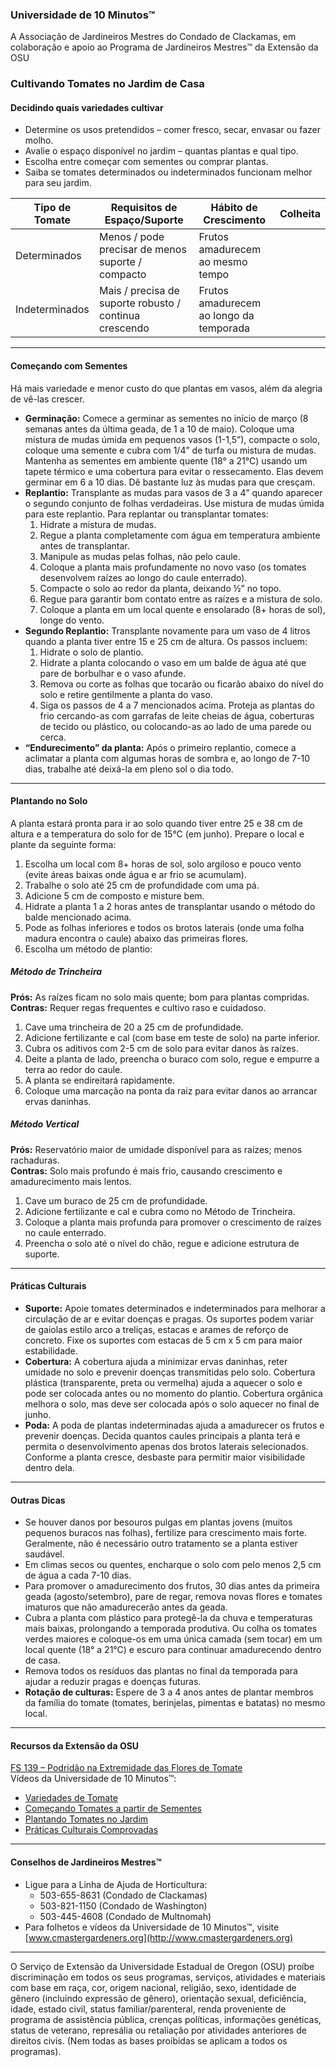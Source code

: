 ### Universidade de 10 Minutos™  
A Associação de Jardineiros Mestres do Condado de Clackamas, em colaboração e apoio ao Programa de Jardineiros Mestres™ da Extensão da OSU  

### Cultivando Tomates no Jardim de Casa  

#### Decidindo quais variedades cultivar  
- Determine os usos pretendidos – comer fresco, secar, envasar ou fazer molho.  
- Avalie o espaço disponível no jardim – quantas plantas e qual tipo.  
- Escolha entre começar com sementes ou comprar plantas.  
- Saiba se tomates determinados ou indeterminados funcionam melhor para seu jardim.  

| Tipo de Tomate | Requisitos de Espaço/Suporte | Hábito de Crescimento | Colheita |
|----------------|-------------------------------|-----------------------|----------|
| Determinados   | Menos / pode precisar de menos suporte / compacto | Frutos amadurecem ao mesmo tempo |
| Indeterminados | Mais / precisa de suporte robusto / continua crescendo | Frutos amadurecem ao longo da temporada |

---

#### Começando com Sementes  
Há mais variedade e menor custo do que plantas em vasos, além da alegria de vê-las crescer.  
- **Germinação:** Comece a germinar as sementes no início de março (8 semanas antes da última geada, de 1 a 10 de maio). Coloque uma mistura de mudas úmida em pequenos vasos (1-1,5”), compacte o solo, coloque uma semente e cubra com 1/4” de turfa ou mistura de mudas. Mantenha as sementes em ambiente quente (18° a 21°C) usando um tapete térmico e uma cobertura para evitar o ressecamento. Elas devem germinar em 6 a 10 dias. Dê bastante luz às mudas para que cresçam.  
- **Replantio:** Transplante as mudas para vasos de 3 a 4” quando aparecer o segundo conjunto de folhas verdadeiras. Use mistura de mudas úmida para este replantio. Para replantar ou transplantar tomates:  
  1. Hidrate a mistura de mudas.  
  2. Regue a planta completamente com água em temperatura ambiente antes de transplantar.  
  3. Manipule as mudas pelas folhas, não pelo caule.  
  4. Coloque a planta mais profundamente no novo vaso (os tomates desenvolvem raízes ao longo do caule enterrado).  
  5. Compacte o solo ao redor da planta, deixando ½” no topo.  
  6. Regue para garantir bom contato entre as raízes e a mistura de solo.  
  7. Coloque a planta em um local quente e ensolarado (8+ horas de sol), longe do vento.  
- **Segundo Replantio:** Transplante novamente para um vaso de 4 litros quando a planta tiver entre 15 e 25 cm de altura. Os passos incluem:  
  1. Hidrate o solo de plantio.  
  2. Hidrate a planta colocando o vaso em um balde de água até que pare de borbulhar e o vaso afunde.  
  3. Remova ou corte as folhas que tocarão ou ficarão abaixo do nível do solo e retire gentilmente a planta do vaso.  
  4. Siga os passos de 4 a 7 mencionados acima. Proteja as plantas do frio cercando-as com garrafas de leite cheias de água, coberturas de tecido ou plástico, ou colocando-as ao lado de uma parede ou cerca.  
- **“Endurecimento” da planta:** Após o primeiro replantio, comece a aclimatar a planta com algumas horas de sombra e, ao longo de 7-10 dias, trabalhe até deixá-la em pleno sol o dia todo.  

---

#### Plantando no Solo  
A planta estará pronta para ir ao solo quando tiver entre 25 e 38 cm de altura e a temperatura do solo for de 15°C (em junho). Prepare o local e plante da seguinte forma:  
1. Escolha um local com 8+ horas de sol, solo argiloso e pouco vento (evite áreas baixas onde água e ar frio se acumulam).  
2. Trabalhe o solo até 25 cm de profundidade com uma pá.  
3. Adicione 5 cm de composto e misture bem.  
4. Hidrate a planta 1 a 2 horas antes de transplantar usando o método do balde mencionado acima.  
5. Pode as folhas inferiores e todos os brotos laterais (onde uma folha madura encontra o caule) abaixo das primeiras flores.  
6. Escolha um método de plantio:  

##### Método de Trincheira  
**Prós:** As raízes ficam no solo mais quente; bom para plantas compridas.  
**Contras:** Requer regas frequentes e cultivo raso e cuidadoso.  

1. Cave uma trincheira de 20 a 25 cm de profundidade.  
2. Adicione fertilizante e cal (com base em teste de solo) na parte inferior.  
3. Cubra os aditivos com 2-5 cm de solo para evitar danos às raízes.  
4. Deite a planta de lado, preencha o buraco com solo, regue e empurre a terra ao redor do caule.  
5. A planta se endireitará rapidamente.  
6. Coloque uma marcação na ponta da raiz para evitar danos ao arrancar ervas daninhas.  

##### Método Vertical  
**Prós:** Reservatório maior de umidade disponível para as raízes; menos rachaduras.  
**Contras:** Solo mais profundo é mais frio, causando crescimento e amadurecimento mais lentos.  

1. Cave um buraco de 25 cm de profundidade.  
2. Adicione fertilizante e cal e cubra como no Método de Trincheira.  
3. Coloque a planta mais profunda para promover o crescimento de raízes no caule enterrado.  
4. Preencha o solo até o nível do chão, regue e adicione estrutura de suporte.  

---

#### Práticas Culturais  
- **Suporte:** Apoie tomates determinados e indeterminados para melhorar a circulação de ar e evitar doenças e pragas. Os suportes podem variar de gaiolas estilo arco a treliças, estacas e arames de reforço de concreto. Fixe os suportes com estacas de 5 cm x 5 cm para maior estabilidade.  
- **Cobertura:** A cobertura ajuda a minimizar ervas daninhas, reter umidade no solo e prevenir doenças transmitidas pelo solo. Cobertura plástica (transparente, preta ou vermelha) ajuda a aquecer o solo e pode ser colocada antes ou no momento do plantio. Cobertura orgânica melhora o solo, mas deve ser colocada após o solo aquecer no final de junho.  
- **Poda:** A poda de plantas indeterminadas ajuda a amadurecer os frutos e prevenir doenças. Decida quantos caules principais a planta terá e permita o desenvolvimento apenas dos brotos laterais selecionados. Conforme a planta cresce, desbaste para permitir maior visibilidade dentro dela.  

---

#### Outras Dicas  
- Se houver danos por besouros pulgas em plantas jovens (muitos pequenos buracos nas folhas), fertilize para crescimento mais forte. Geralmente, não é necessário outro tratamento se a planta estiver saudável.  
- Em climas secos ou quentes, encharque o solo com pelo menos 2,5 cm de água a cada 7-10 dias.  
- Para promover o amadurecimento dos frutos, 30 dias antes da primeira geada (agosto/setembro), pare de regar, remova novas flores e tomates imaturos que não amadurecerão antes da geada.  
- Cubra a planta com plástico para protegê-la da chuva e temperaturas mais baixas, prolongando a temporada produtiva. Ou colha os tomates verdes maiores e coloque-os em uma única camada (sem tocar) em um local quente (18° a 21°C) e escuro para continuar amadurecendo dentro de casa.  
- Remova todos os resíduos das plantas no final da temporada para ajudar a reduzir pragas e doenças futuras.  
- **Rotação de culturas:** Espere de 3 a 4 anos antes de plantar membros da família do tomate (tomates, berinjelas, pimentas e batatas) no mesmo local.  

---

#### Recursos da Extensão da OSU  
[FS 139 – Podridão na Extremidade das Flores de Tomate](http://catalog.extension.oregonstate.edu/)  
Vídeos da Universidade de 10 Minutos™:  
- [Variedades de Tomate](https://www.youtube.com/watch?v=K0Sl3YWDazo)  
- [Começando Tomates a partir de Sementes](https://www.youtube.com/watch?v=Zs0lZNMIuzA)  
- [Plantando Tomates no Jardim](https://www.youtube.com/watch?v=Pucpx5fuKdk)  
- [Práticas Culturais Comprovadas](https://www.youtube.com/watch?v=lpVBg-e_1vE)  

---

#### Conselhos de Jardineiros Mestres™  
- Ligue para a Linha de Ajuda de Horticultura:  
  - 503-655-8631 (Condado de Clackamas)  
  - 503-821-1150 (Condado de Washington)  
  - 503-445-4608 (Condado de Multnomah)  
- Para folhetos e vídeos da Universidade de 10 Minutos™, visite [www.cmastergardeners.org](http://www.cmastergardeners.org)  

---

O Serviço de Extensão da Universidade Estadual de Oregon (OSU) proíbe discriminação em todos os seus programas, serviços, atividades e materiais com base em raça, cor, origem nacional, religião, sexo, identidade de gênero (incluindo expressão de gênero), orientação sexual, deficiência, idade, estado civil, status familiar/parenteral, renda proveniente de programa de assistência pública, crenças políticas, informações genéticas, status de veterano, represália ou retaliação por atividades anteriores de direitos civis. (Nem todas as bases proibidas se aplicam a todos os programas).